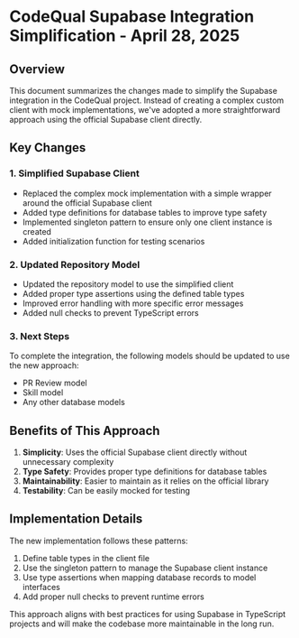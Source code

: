 # CodeQual Supabase Integration Simplification - April 28, 2025

## Overview

This document summarizes the changes made to simplify the Supabase integration in the CodeQual project. Instead of creating a complex custom client with mock implementations, we've adopted a more straightforward approach using the official Supabase client directly.

## Key Changes

### 1. Simplified Supabase Client

- Replaced the complex mock implementation with a simple wrapper around the official Supabase client
- Added type definitions for database tables to improve type safety
- Implemented singleton pattern to ensure only one client instance is created
- Added initialization function for testing scenarios

### 2. Updated Repository Model

- Updated the repository model to use the simplified client
- Added proper type assertions using the defined table types
- Improved error handling with more specific error messages
- Added null checks to prevent TypeScript errors

### 3. Next Steps

To complete the integration, the following models should be updated to use the new approach:

- PR Review model
- Skill model
- Any other database models

## Benefits of This Approach

1. **Simplicity**: Uses the official Supabase client directly without unnecessary complexity
2. **Type Safety**: Provides proper type definitions for database tables
3. **Maintainability**: Easier to maintain as it relies on the official library
4. **Testability**: Can be easily mocked for testing

## Implementation Details

The new implementation follows these patterns:

1. Define table types in the client file
2. Use the singleton pattern to manage the Supabase client instance
3. Use type assertions when mapping database records to model interfaces
4. Add proper null checks to prevent runtime errors

This approach aligns with best practices for using Supabase in TypeScript projects and will make the codebase more maintainable in the long run.

